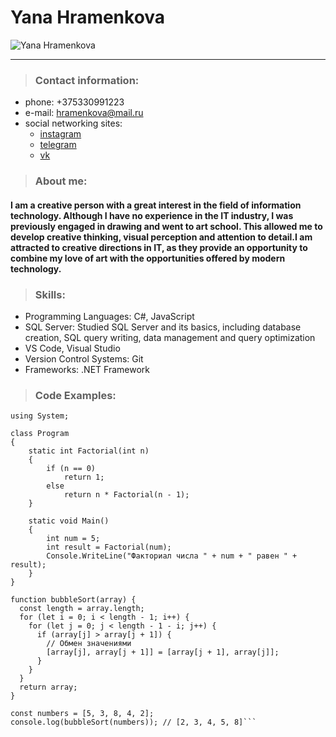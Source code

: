 # Yana Hramenkova
![Yana Hramenkova](https://sun9-24.userapi.com/impg/xEKr78pLG04weusVTD3Gk1gghpbonevy674KpA/8TfFxA0wMa8.jpg?size=1620x2160&quality=95&sign=ea567bd4f8d5390f064e54b6c22ff68a&type=album)

********** 
> ### Contact information:
* phone: +375330991223
* e-mail: hramenkova@mail.ru
* social networking sites:
    * [instagram](https://www.instagram.com/yahramenkova/)
    * [telegram](https://t.me/yahramenkova)
    * [vk](https://vk.com/yahramenkova)
> ### About me:
#### I am a creative person with a great interest in the field of information technology. Although I have no experience in the IT industry, I was previously engaged in drawing and went to art school. This allowed me to develop creative thinking, visual perception and attention to detail.I am attracted to creative directions in IT, as they provide an opportunity to combine my love of art with the opportunities offered by modern technology.
> ### Skills:
* Programming Languages: C#, JavaScript
* SQL Server: Studied SQL Server and its basics, including database creation, SQL query writing, data management and query optimization
* VS Code, Visual Studio
* Version Control Systems: Git
* Frameworks: .NET Framework
> ### Code Examples:
```Пример кода на C# (вычисление факториала числа):
using System;

class Program
{
    static int Factorial(int n)
    {
        if (n == 0)
            return 1;
        else
            return n * Factorial(n - 1);
    }

    static void Main()
    {
        int num = 5;
        int result = Factorial(num);
        Console.WriteLine("Факториал числа " + num + " равен " + result);
    }
}
```
```Пример кода на JavaScript(cортировка пузырьком (Bubble Sort)):
function bubbleSort(array) {
  const length = array.length;
  for (let i = 0; i < length - 1; i++) {
    for (let j = 0; j < length - 1 - i; j++) {
      if (array[j] > array[j + 1]) {
        // Обмен значениями
        [array[j], array[j + 1]] = [array[j + 1], array[j]];
      }
    }
  }
  return array;
}

const numbers = [5, 3, 8, 4, 2];
console.log(bubbleSort(numbers)); // [2, 3, 4, 5, 8]```


